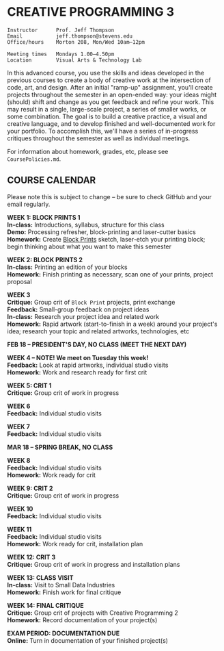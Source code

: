 # CREATIVE PROGRAMMING 3

    Instructor      Prof. Jeff Thompson
    Email           jeff.thompson@stevens.edu
    Office/hours    Morton 208, Mon/Wed 10am–12pm

    Meeting times   Mondays 1.00–4.50pm
    Location        Visual Arts & Technology Lab

In this advanced course, you use the skills and ideas developed in the previous courses to create a body of creative work at the intersection of code, art, and design. After an initial "ramp-up" assignment, you'll create projects throughout the semester in an open-ended way: your ideas might (should) shift and change as you get feedback and refine your work. This may result in a single, large-scale project, a series of smaller works, or some combination. The goal is to build a creative practice, a visual and creative language, and to develop finished and well-documented work for your portfolio. To accomplish this, we'll have a series of in-progress critiques throughout the semester as well as individual meetings.

For information about homework, grades, etc, please see `CoursePolicies.md`.

## COURSE CALENDAR
Please note this is subject to change – be sure to check GitHub and your email regularly.

**WEEK 1: BLOCK PRINTS 1**  
**In-class:** Introductions, syllabus, structure for this class  
**Demo:** Processing refresher, block-printing and laser-cutter basics  
**Homework:** Create [Block Prints](https://github.com/jeffThompson/CreativeProgramming2/blob/master/Assignments/Week01_BlockPrints.md) sketch, laser-etch your printing block; begin thinking about what you want to make this semester  

**WEEK 2: BLOCK PRINTS 2**  
**In-class:** Printing an edition of your blocks  
**Homework:** Finish printing as necessary, scan one of your prints, project proposal  

**WEEK 3**  
**Critique:** Group crit of `Block Print` projects, print exchange  
**Feedback:** Small-group feedback on project ideas  
**In-class:** Research your project idea and related work  
**Homework:** Rapid artwork (start-to-finish in a week) around your project's idea; research your topic and related artworks, technologies, etc    

**FEB 18 – PRESIDENT'S DAY, NO CLASS (MEET THE NEXT DAY)**

**WEEK 4 – NOTE! We meet on Tuesday this week!**  
**Feedback:** Look at rapid artworks, individual studio visits  
**Homework:** Work and research ready for first crit  

**WEEK 5: CRIT 1**  
**Critique:** Group crit of work in progress

**WEEK 6**  
**Feedback:** Individual studio visits  

**WEEK 7**  
**Feedback:** Individual studio visits  

**MAR 18 – SPRING BREAK, NO CLASS**

**WEEK 8**  
**Feedback:** Individual studio visits  
**Homework:** Work ready for crit

**WEEK 9: CRIT 2**  
**Critique:** Group crit of work in progress

**WEEK 10**  
**Feedback:** Individual studio visits  

**WEEK 11**  
**Feedback:** Individual studio visits  
**Homework:** Work ready for crit, installation plan  

**WEEK 12: CRIT 3**  
**Critique:** Group crit of work in progress and installation plans

**WEEK 13: CLASS VISIT**  
**In-class:** Visit to Small Data Industries  
**Homework:** Finish work for final critique  

**WEEK 14: FINAL CRITIQUE**  
**Critique:** Group crit of projects with Creative Programming 2  
**Homework:** Record documentation of your project(s)

**EXAM PERIOD: DOCUMENTATION DUE**  
**Online:** Turn in documentation of your finished project(s)

